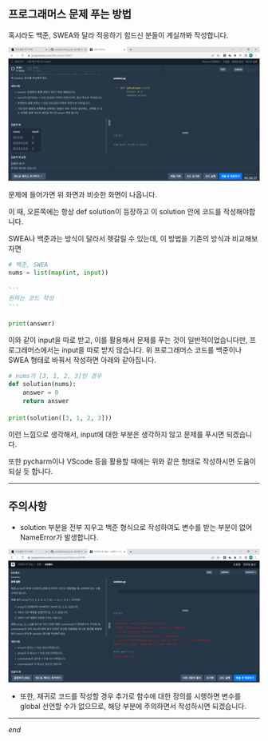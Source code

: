 ## 프로그래머스 문제 푸는 방법

혹시라도 백준, SWEA와 달라 적응하기 힘드신 분들이 계실까봐 작성합니다.



![image-20220423141831393](howtouse.assets/image-20220423141831393.png)

문제에 들어가면 위 화면과 비슷한 화면이 나옵니다.

이 때, 오른쪽에는 항상 def solution이 등장하고 이 solution 안에 코드를 작성해야합니다.

SWEA나 백준과는 방식이 달라서 헷갈릴 수 있는데, 이 방법을 기존의 방식과 비교해보자면



```python
# 백준, SWEA
nums = list(map(int, input))

'''
원하는 코드 작성
'''

print(answer)
```



이와 같이 input을 따로 받고, 이를 활용해서 문제를 푸는 것이 일반적이었습니다만, 프로그래머스에서는 input을 따로 받지 않습니다. 위 프로그래머스 코드를 백준이나 SWEA 형태로 바꿔서 작성하면 아래와 같아집니다.



```python
# nums가 [3, 1, 2, 3]인 경우
def solution(nums):
    answer = 0
    return answer

print(solution([3, 1, 2, 3]))
```



이런 느낌으로 생각해서, input에 대한 부분은 생각하지 않고 문제를 푸시면 되겠습니다.

또한 pycharm이나 VScode 등을 활용할 때에는 위와 같은 형태로 작성하시면 도움이 되실 듯 합니다.



---

## 주의사항

- solution 부분을 전부 지우고 백준 형식으로 작성하여도 변수를 받는 부분이 없어 NameError가 발생합니다.

![image-20220423151346384](howtouse.assets/image-20220423151346384.png)

- 또한, 재귀로 코드를 작성할 경우 추가로 함수에 대한 정의를 시행하면 변수를 global 선언할 수가 없으므로, 해당 부분에 주의하면서 작성하시면 되겠습니다.



---

*end*